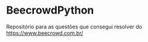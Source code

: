 # BeecrowdPython

Repositório para as questões que consegui resolver do https://www.beecrowd.com.br/
